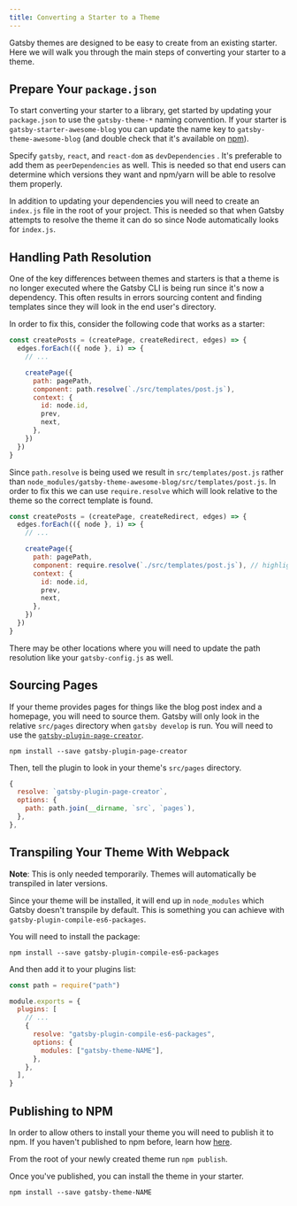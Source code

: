 ```yaml
---
title: Converting a Starter to a Theme
---
```


Gatsby themes are designed to be easy to create from an existing starter. Here we will walk you through the main steps of converting your starter to a theme.

## Prepare Your `package.json`

To start converting your starter to a library, get started by updating your `package.json` to use the `gatsby-theme-*` naming convention. If your starter is `gatsby-starter-awesome-blog` you can update the name key to `gatsby-theme-awesome-blog` (and double check that it's available on [npm](https://npmjs.com)).

Specify `gatsby`, `react`, and `react-dom` as `devDependencies` . It's preferable to add them as `peerDependencies` as well. This is needed so that end users can determine which versions they want and npm/yarn will be able to resolve them properly.

In addition to updating your dependencies you will need to create an `index.js` file in the root of your project. This is needed so that when Gatsby attempts to resolve the theme it can do so since Node automatically looks for `index.js`.

## Handling Path Resolution

One of the key differences between themes and starters is that a theme is no longer executed where the Gatsby CLI is being run since it's now a dependency. This often results in errors sourcing content and finding templates since they will look in the end user's directory.

In order to fix this, consider the following code that works as a starter:

```js
const createPosts = (createPage, createRedirect, edges) => {
  edges.forEach(({ node }, i) => {
    // ...

    createPage({
      path: pagePath,
      component: path.resolve(`./src/templates/post.js`),
      context: {
        id: node.id,
        prev,
        next,
      },
    })
  })
}
```

Since `path.resolve` is being used we result in `src/templates/post.js` rather than `node_modules/gatsby-theme-awesome-blog/src/templates/post.js`. In order to fix this we can use `require.resolve` which will look relative to the theme so the correct template is found.

```js
const createPosts = (createPage, createRedirect, edges) => {
  edges.forEach(({ node }, i) => {
    // ...

    createPage({
      path: pagePath,
      component: require.resolve(`./src/templates/post.js`), // highlight-line
      context: {
        id: node.id,
        prev,
        next,
      },
    })
  })
}
```

There may be other locations where you will need to update the path resolution like your `gatsby-config.js` as well.

## Sourcing Pages

If your theme provides pages for things like the blog post index and a homepage, you will need to source them.
Gatsby will only look in the relative `src/pages` directory when `gatsby develop` is run.
You will need to use the [`gatsby-plugin-page-creator`](/packages/gatsby-plugin-page-creator/).

```shell
npm install --save gatsby-plugin-page-creator
```

Then, tell the plugin to look in your theme's `src/pages` directory.

```js:title=gatsby-config.js
{
  resolve: `gatsby-plugin-page-creator`,
  options: {
    path: path.join(__dirname, `src`, `pages`),
  },
},
```

## Transpiling Your Theme With Webpack

**Note**: This is only needed temporarily. Themes will automatically be transpiled in later versions.

Since your theme will be installed, it will end up in `node_modules` which Gatsby doesn't transpile by default.
This is something you can achieve with `gatsby-plugin-compile-es6-packages`.

You will need to install the package:

```shell
npm install --save gatsby-plugin-compile-es6-packages
```

And then add it to your plugins list:

```js:title=gatsby-config.js
const path = require("path")

module.exports = {
  plugins: [
    // ...
    {
      resolve: "gatsby-plugin-compile-es6-packages",
      options: {
        modules: ["gatsby-theme-NAME"],
      },
    },
  ],
}
```

## Publishing to NPM

In order to allow others to install your theme you will need to publish it to npm. If you haven't published to npm before, learn how [here](https://docs.npmjs.com/packages-and-modules/contributing-packages-to-the-registry).

From the root of your newly created theme run `npm publish`.

Once you've published, you can install the theme in your starter.

```shell
npm install --save gatsby-theme-NAME
```
